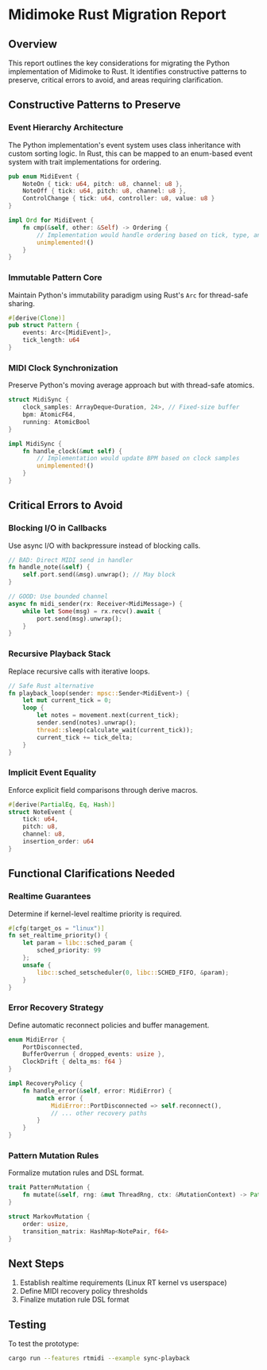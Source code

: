 # Midimoke Rust Migration Report

## Overview
This report outlines the key considerations for migrating the Python implementation of Midimoke to Rust. It identifies constructive patterns to preserve, critical errors to avoid, and areas requiring clarification.

## Constructive Patterns to Preserve

### Event Hierarchy Architecture
The Python implementation's event system uses class inheritance with custom sorting logic. In Rust, this can be mapped to an enum-based event system with trait implementations for ordering.

```rust
pub enum MidiEvent {
    NoteOn { tick: u64, pitch: u8, channel: u8 },
    NoteOff { tick: u64, pitch: u8, channel: u8 },
    ControlChange { tick: u64, controller: u8, value: u8 }
}

impl Ord for MidiEvent {
    fn cmp(&self, other: &Self) -> Ordering {
        // Implementation would handle ordering based on tick, type, and insertion order
        unimplemented!()
    }
}
```

### Immutable Pattern Core
Maintain Python's immutability paradigm using Rust's `Arc` for thread-safe sharing.

```rust
#[derive(Clone)]
pub struct Pattern {
    events: Arc<[MidiEvent]>,
    tick_length: u64
}
```

### MIDI Clock Synchronization
Preserve Python's moving average approach but with thread-safe atomics.

```rust
struct MidiSync {
    clock_samples: ArrayDeque<Duration, 24>, // Fixed-size buffer
    bpm: AtomicF64,
    running: AtomicBool
}

impl MidiSync {
    fn handle_clock(&mut self) {
        // Implementation would update BPM based on clock samples
        unimplemented!()
    }
}
```

## Critical Errors to Avoid

### Blocking I/O in Callbacks
Use async I/O with backpressure instead of blocking calls.

```rust
// BAD: Direct MIDI send in handler
fn handle_note(&self) {
    self.port.send(&msg).unwrap(); // May block
}

// GOOD: Use bounded channel
async fn midi_sender(rx: Receiver<MidiMessage>) {
    while let Some(msg) = rx.recv().await {
        port.send(msg).unwrap();
    }
}
```

### Recursive Playback Stack
Replace recursive calls with iterative loops.

```rust
// Safe Rust alternative
fn playback_loop(sender: mpsc::Sender<MidiEvent>) {
    let mut current_tick = 0;
    loop {
        let notes = movement.next(current_tick);
        sender.send(notes).unwrap();
        thread::sleep(calculate_wait(current_tick));
        current_tick += tick_delta;
    }
}
```

### Implicit Event Equality
Enforce explicit field comparisons through derive macros.

```rust
#[derive(PartialEq, Eq, Hash)]
struct NoteEvent {
    tick: u64,
    pitch: u8,
    channel: u8,
    insertion_order: u64
}
```

## Functional Clarifications Needed

### Realtime Guarantees
Determine if kernel-level realtime priority is required.

```rust
#[cfg(target_os = "linux")]
fn set_realtime_priority() {
    let param = libc::sched_param {
        sched_priority: 99
    };
    unsafe {
        libc::sched_setscheduler(0, libc::SCHED_FIFO, &param);
    }
}
```

### Error Recovery Strategy
Define automatic reconnect policies and buffer management.

```rust
enum MidiError {
    PortDisconnected,
    BufferOverrun { dropped_events: usize },
    ClockDrift { delta_ms: f64 }
}

impl RecoveryPolicy {
    fn handle_error(&self, error: MidiError) {
        match error {
            MidiError::PortDisconnected => self.reconnect(),
            // ... other recovery paths
        }
    }
}
```

### Pattern Mutation Rules
Formalize mutation rules and DSL format.

```rust
trait PatternMutation {
    fn mutate(&self, rng: &mut ThreadRng, ctx: &MutationContext) -> Pattern;
}

struct MarkovMutation {
    order: usize,
    transition_matrix: HashMap<NotePair, f64>
}
```

## Next Steps
1. Establish realtime requirements (Linux RT kernel vs userspace)
2. Define MIDI recovery policy thresholds
3. Finalize mutation rule DSL format

## Testing
To test the prototype:

```bash
cargo run --features rtmidi --example sync-playback